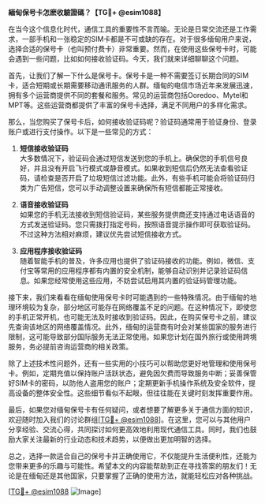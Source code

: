 **緬甸保号卡怎麽收驗證碼？【TG💪+ @esim1088】**

在当今这个信息化时代，通信工具的重要性不言而喻。无论是日常交流还是工作需求，一部手机和一张稳定的SIM卡都是不可或缺的存在。对于很多缅甸用户来说，选择合适的保号卡（也叫预付费卡）非常重要。然而，在使用这些保号卡时，可能会遇到一些问题，比如如何接收验证码。今天，我们就来详细聊聊这个问题。

首先，让我们了解一下什么是保号卡。保号卡是一种不需要签订长期合同的SIM卡，适合短期或长期需要移动通讯服务的人群。缅甸的电信市场近年来发展迅速，拥有多个运营商提供不同的套餐和服务。常见的运营商包括Ooredoo、Mytel和MPT等。这些运营商都提供了丰富的保号卡选择，满足不同用户的多样化需求。

那么，当您购买了保号卡后，如何接收验证码呢？验证码通常用于验证身份、登录账户或进行支付操作。以下是一些常见的方式：

1. **短信接收验证码**  
   大多数情况下，验证码会通过短信发送到您的手机上。确保您的手机信号良好，并且没有开启飞行模式或静音模式。如果收到短信后仍然无法查看验证码，请检查是否开启了垃圾短信过滤功能。此外，有些手机可能会将验证码归类为广告短信，您可以手动调整设置来确保所有短信都能正常接收。

2. **语音接收验证码**  
   如果您的手机无法接收到短信验证码，某些服务提供商还支持通过电话语音的方式发送验证码。您只需拨打指定号码，按照语音提示操作即可获取验证码。不过这种方法相对麻烦，建议优先尝试短信接收方式。

3. **应用程序接收验证码**  
   随着智能手机的普及，许多应用也提供了验证码接收的功能。例如，微信、支付宝等常用的应用程序都有内置的安全机制，能够自动识别并记录验证码信息。如果您经常使用这些应用，不妨尝试启用其内置的验证码管理功能。

接下来，我们来看看在缅甸使用保号卡时可能遇到的一些特殊情况。由于缅甸的地理环境较为复杂，部分地区可能存在网络覆盖不足的问题。在这种情况下，即使您的手机正常开机，也可能无法及时接收到验证码。因此，在购买保号卡之前，建议先查询该地区的网络覆盖情况。此外，缅甸的运营商有时会对某些国家的服务进行限制，这可能导致部分国际服务无法正常使用。如果您计划在国外旅行或使用跨境服务，务必提前咨询运营商的相关政策。

除了上述技术性问题外，还有一些实用的小技巧可以帮助您更好地管理和使用保号卡。例如，定期充值以保持账户活跃状态，避免因欠费而导致服务中断；妥善保管好SIM卡的密码，以防他人盗用您的账户；定期更新手机操作系统及安全软件，提高设备的整体安全性。这些细节看似不起眼，但往往能在关键时刻发挥重要作用。

最后，如果您对缅甸保号卡有任何疑问，或者想要了解更多关于通信方面的知识，欢迎随时加入我们的讨论群组[[TG💪+ @esim1088](https://t.me/s/esim1088)]。在这里，您可以与其他用户分享经验、交流心得，共同探讨如何更高效地利用现代通信工具。同时，我们也鼓励大家关注最新的行业动态和技术趋势，以便做出更加明智的选择。

总之，选择一款适合自己的保号卡并正确使用它，不仅能提升生活便利性，还能为您带来更多的乐趣与可能性。希望本文的内容能帮助到正在寻找答案的朋友们！无论是在缅甸还是其他国家，只要掌握了正确的使用方法，就能轻松应对各种挑战。

[[TG💪+ @esim1088](https://t.me/s/esim1088) ![Image](https://i.postimg.cc/4NQfJmqS/Snipaste-2025-05-13-00-14-12.png)]